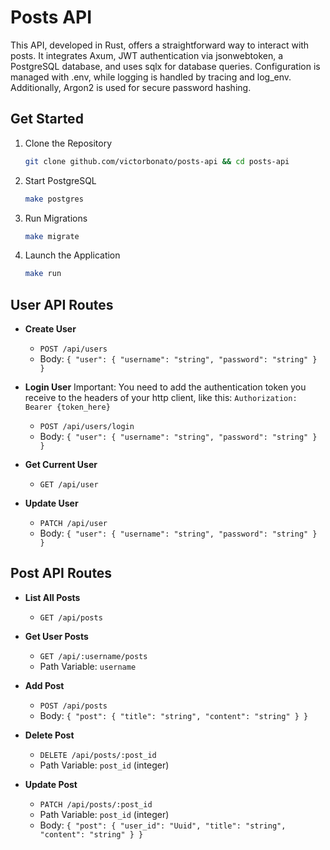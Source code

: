 # Posts API

This API, developed in Rust, offers a straightforward way to interact with posts. It integrates Axum, JWT authentication via jsonwebtoken, a PostgreSQL database, and uses sqlx for database queries. Configuration is managed with .env, while logging is handled by tracing and log_env. Additionally, Argon2 is used for secure password hashing.

## Get Started

1. Clone the Repository

   ```bash
   git clone github.com/victorbonato/posts-api && cd posts-api
   ```

2. Start PostgreSQL

   ```bash
   make postgres
   ```

3. Run Migrations

   ```bash
   make migrate
   ```

4. Launch the Application

   ```bash
   make run
   ```

## User API Routes

- **Create User**

  - `POST /api/users`
  - Body: `{ "user": { "username": "string", "password": "string" } }`

- **Login User**
  Important: You need to add the authentication token you receive to the headers of your http client, like this: `Authorization: Bearer {token_here}`

  - `POST /api/users/login`
  - Body: `{ "user": { "username": "string", "password": "string" } }`

- **Get Current User**

  - `GET /api/user`

- **Update User**
  - `PATCH /api/user`
  - Body: `{ "user": { "username": "string", "password": "string" } }`

## Post API Routes

- **List All Posts**

  - `GET /api/posts`

- **Get User Posts**

  - `GET /api/:username/posts`
  - Path Variable: `username`

- **Add Post**

  - `POST /api/posts`
  - Body: `{ "post": { "title": "string", "content": "string" } }`

- **Delete Post**

  - `DELETE /api/posts/:post_id`
  - Path Variable: `post_id` (integer)

- **Update Post**
  - `PATCH /api/posts/:post_id`
  - Path Variable: `post_id` (integer)
  - Body: `{ "post": { "user_id": "Uuid", "title": "string", "content": "string" } }`
